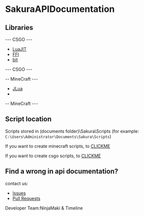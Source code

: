 # SakuraAPIDocumentation

## Libraries

--- CSGO ---

- [LuaJIT](https://github.com/LuaJIT/LuaJIT)
- [FFI](https://luajit.org/ext_ffi.html)
- [bit](https://bitop.luajit.org/api.html)

--- CSGO ---

-- MineCraft ---

- [JLua](https://github.com/nirhal/JLua)
- 
-- MineCraft ---

## Script location

Scripts stored in (documents folder)\Sakura\Scripts (for example: `C:\Users\Administrator\Documents\Sakura\Scripts`)

If you want to create minecraft scripts, to [CLICKME](https://github.com/hackersense/Sakura_API_Documentation/blob/main/MINECRAFT.md)

If you want to create csgo scripts, to [CLICKME](https://github.com/hackersense/Sakura_API_Documentation/blob/main/CSGO.md)

## Find a wrong in api documentation?

contact us:

- [Issues](https://github.com/hackersense/Sakura_API_Documentation/issues)
- [Pull Requests](https://github.com/hackersense/Sakura_API_Documentation/pulls)

Developer Team:NinjaMaki & Timeline
